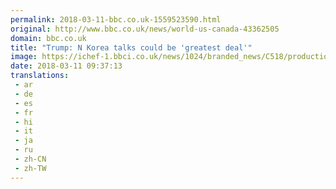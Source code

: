 ```yaml
---
permalink: 2018-03-11-bbc.co.uk-1559523590.html
original: http://www.bbc.co.uk/news/world-us-canada-43362505
domain: bbc.co.uk
title: "Trump: N Korea talks could be 'greatest deal'"
image: https://ichef-1.bbci.co.uk/news/1024/branded_news/C518/production/_100365405_gettyimages-930232700.jpg
date: 2018-03-11 09:37:13
translations: 
 - ar
 - de
 - es
 - fr
 - hi
 - it
 - ja
 - ru
 - zh-CN
 - zh-TW
---
```


